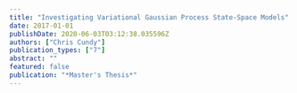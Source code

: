 ```yaml
---
title: "Investigating Variational Gaussian Process State-Space Models"
date: 2017-01-01
publishDate: 2020-06-03T03:12:38.035596Z
authors: ["Chris Cundy"]
publication_types: ["7"]
abstract: ""
featured: false
publication: "*Master's Thesis*"
---
```


